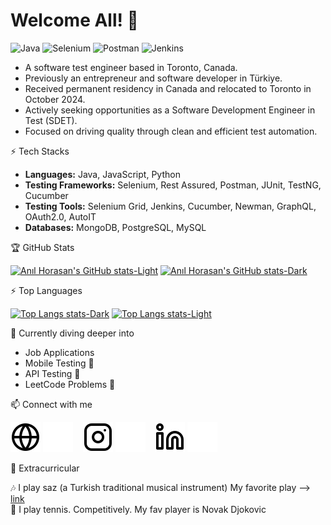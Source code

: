 
# Welcome All! 👋


![Java](https://img.shields.io/badge/Code-Java-orange?style=flat-square&logo=java)
![Selenium](https://img.shields.io/badge/Test-Selenium-green?style=flat-square&logo=selenium)
![Postman](https://img.shields.io/badge/API-Postman-orange?style=flat-square&logo=postman)
![Jenkins](https://img.shields.io/badge/CI%2FCD-Jenkins-blue?style=flat-square&logo=jenkins)


- A software test engineer based in Toronto, Canada.
- Previously an entrepreneur and software developer in Türkiye.
- Received permanent residency in Canada and relocated to Toronto in October 2024.
- Actively seeking opportunities as a Software Development Engineer in Test (SDET).
- Focused on driving quality through clean and efficient test automation.


⚡ Tech Stacks

- **Languages:** Java, JavaScript, Python
- **Testing Frameworks:** Selenium, Rest Assured, Postman, JUnit, TestNG, Cucumber
- **Testing Tools:** Selenium Grid, Jenkins, Cucumber, Newman, GraphQL, OAuth2.0, AutoIT
- **Databases:** MongoDB, PostgreSQL, MySQL


🏆 GitHub Stats

[![Anıl Horasan's GitHub stats-Light](https://github-readme-stats.vercel.app/api?username=anilhorasan&show_icons=true&count_private=true&theme=default#gh-light-mode-only)](https://github.com/anilhorasan/github-readme-stats#gh-light-mode-only)
[![Anıl Horasan's GitHub stats-Dark](https://github-readme-stats.vercel.app/api?username=anilhorasan&show_icons=true&count_private=true&theme=dracula#gh-dark-mode-only)](https://github.com/anilhorasan/github-readme-stats#gh-dark-mode-only)


⚡️ Top Languages

[![Top Langs stats-Dark](https://github-readme-stats.vercel.app/api/top-langs/?username=anilhorasan&hide_progress=false&show_icons=true&theme=dracula#gh-dark-mode-only)](https://github.com/anilhorasan/github-readme-stats#gh-dark-mode-only)
[![Top Langs stats-Light](https://github-readme-stats.vercel.app/api/top-langs/?username=anilhorasan&hide_progress=false&show_icons=true&theme=default#gh-light-mode-only)](https://github.com/anilhorasan/github-readme-stats#gh-light-mode-only)


🌱 Currently diving deeper into

* Job Applications
* Mobile Testing 🦾
* API Testing 🔐
* LeetCode Problems 🐧


📫 Connect with me

[![website-light](./img/globe-light.svg)](https://www.mobirob.com/index_en.html#gh-light-mode-only)
[![website-dark](./img/globe-dark.svg)](https://www.mobirob.com/index_en.html#gh-dark-mode-only)
&nbsp;&nbsp;
[![instagram-light](./img/instagram-light.svg)](https://www.instagram.com/anilhorasan/#gh-light-mode-only)
[![instagram-dark](./img/instagram-dark.svg)](https://www.instagram.com/anilhorasan/#gh-dark-mode-only)
&nbsp;&nbsp;
[![linkedin-light](./img/linkedin-light.svg)](https://www.linkedin.com/in/anil-horasan/#gh-light-mode-only)
[![linkedin-dark](./img/linkedin-dark.svg)](https://www.linkedin.com/in/anil-horasan/#gh-dark-mode-only)


🐣 Extracurricular

🎶 I play saz (a Turkish traditional musical instrument) My favorite play --> [link](https://www.youtube.com/watch?v=p3Jtm44EKZc&ab_channel=anilhorasan)  
🎾 I play tennis. Competitively. My fav player is Novak Djokovic   


